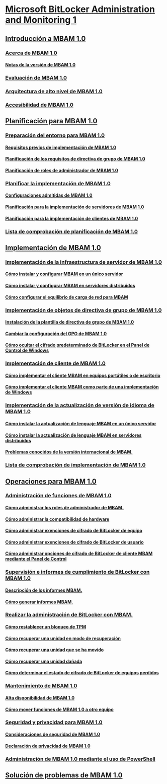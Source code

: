 # [Microsoft BitLocker Administration and Monitoring 1](index.md)
## [Introducción a MBAM 1.0](getting-started-with-mbam-10.md)
### [Acerca de MBAM 1.0](about-mbam-10.md)
#### [Notas de la versión de MBAM 1.0](release-notes-for-mbam-10.md)
### [Evaluación de MBAM 1.0](evaluating-mbam-10.md)
### [Arquitectura de alto nivel de MBAM 1.0](high-level-architecture-for-mbam-10.md)
### [Accesibilidad de MBAM 1.0](accessibility-for-mbam-10.md)
## [Planificación para MBAM 1.0](planning-for-mbam-10.md)
### [Preparación del entorno para MBAM 1.0](preparing-your-environment-for-mbam-10.md)
#### [Requisitos previos de implementación de MBAM 1.0](mbam-10-deployment-prerequisites.md)
#### [Planificación de los requisitos de directiva de grupo de MBAM 1.0](planning-for-mbam-10-group-policy-requirements.md)
#### [Planificación de roles de administrador de MBAM 1.0](planning-for-mbam-10-administrator-roles.md)
### [Planificar la implementación de MBAM 1.0](planning-to-deploy-mbam-10.md)
#### [Configuraciones admitidas de MBAM 1.0](mbam-10-supported-configurations.md)
#### [Planificación para la implementación de servidores de MBAM 1.0](planning-for-mbam-10-server-deployment.md)
#### [Planificación para la implementación de clientes de MBAM 1.0](planning-for-mbam-10-client-deployment.md)
### [Lista de comprobación de planificación de MBAM 1.0](mbam-10-planning-checklist.md)
## [Implementación de MBAM 1.0](deploying-mbam-10.md)
### [Implementación de la infraestructura de servidor de MBAM 1.0](deploying-the-mbam-10-server-infrastructure.md)
#### [Cómo instalar y configurar MBAM en un único servidor](how-to-install-and-configure-mbam-on-a-single-server-mbam-1.md)
#### [Cómo instalar y configurar MBAM en servidores distribuidos](how-to-install-and-configure-mbam-on-distributed-servers-mbam-1.md)
#### [Cómo configurar el equilibrio de carga de red para MBAM](how-to-configure-network-load-balancing-for-mbam.md)
### [Implementación de objetos de directiva de grupo de MBAM 1.0](deploying-mbam-10-group-policy-objects.md)
#### [Instalación de la plantilla de directiva de grupo de MBAM 1.0](how-to-install-the-mbam-10-group-policy-template.md)
#### [Cambiar la configuración del GPO de MBAM 1.0](how-to-edit-mbam-10-gpo-settings.md)
#### [Cómo ocultar el cifrado predeterminado de BitLocker en el Panel de Control de Windows](how-to-hide-default-bitlocker-encryption-in-the-windows-control-panel.md)
### [Implementación de cliente de MBAM 1.0](deploying-the-mbam-10-client.md)
#### [Cómo implementar el cliente MBAM en equipos portátiles o de escritorio](how-to-deploy-the-mbam-client-to-desktop-or-laptop-computers-mbam-1.md)
#### [Cómo implementar el cliente MBAM como parte de una implementación de Windows](how-to-deploy-the-mbam-client-as-part-of-a-windows-deployment-mbam-1.md)
### [Implementación de la actualización de versión de idioma de MBAM 1.0](deploying-the-mbam-10-language-release-update.md)
#### [Cómo instalar la actualización de lenguaje MBAM en un único servidor](how-to-install-the-mbam-language-update-on-a-single-server-mbam-1.md)
#### [Cómo instalar la actualización de lenguaje MBAM en servidores distribuidos](how-to-install-the-mbam-language-update-on-distributed-servers-mbam-1.md)
#### [Problemas conocidos de la versión internacional de MBAM.](known-issues-in-the-mbam-international-release-mbam-1.md)
### [Lista de comprobación de implementación de MBAM 1.0](mbam-10-deployment-checklist.md)
## [Operaciones para MBAM 1.0](operations-for-mbam-10.md)
### [Administración de funciones de MBAM 1.0](administering-mbam-10-features.md)
#### [Cómo administrar los roles de administrador de MBAM.](how-to-manage-mbam-administrator-roles-mbam-1.md)
#### [Cómo administrar la compatibilidad de hardware](how-to-manage-hardware-compatibility-mbam-1.md)
#### [Cómo administrar exenciones de cifrado de BitLocker de equipo](how-to-manage-computer-bitlocker-encryption-exemptions.md)
#### [Cómo administrar exenciones de cifrado de BitLocker de usuario](how-to-manage-user-bitlocker-encryption-exemptions-mbam-1.md)
#### [Cómo administrar opciones de cifrado de BitLocker de cliente MBAM mediante el Panel de Control](how-to-manage-mbam-client-bitlocker-encryption-options-by-using-the-control-panel-mbam-1.md)
### [Supervisión e informes de cumplimiento de BitLocker con MBAM 1.0](monitoring-and-reporting-bitlocker-compliance-with-mbam-10.md)
#### [Descripción de los informes MBAM.](understanding-mbam-reports-mbam-1.md)
#### [Cómo generar informes MBAM.](how-to-generate-mbam-reports-mbam-1.md)
### [Realizar la administración de BitLocker con MBAM.](performing-bitlocker-management-with-mbam.md)
#### [Cómo restablecer un bloqueo de TPM](how-to-reset-a-tpm-lockout-mbam-1.md)
#### [Cómo recuperar una unidad en modo de recuperación](how-to-recover-a-drive-in-recovery-mode-mbam-1.md)
#### [Cómo recuperar una unidad que se ha movido](how-to-recover-a-moved-drive-mbam-1.md)
#### [Cómo recuperar una unidad dañada](how-to-recover-a-corrupted-drive-mbam-1.md)
#### [Cómo determinar el estado de cifrado de BitLocker de equipos perdidos](how-to-determine-the-bitlocker-encryption-state-of-a-lost-computers-mbam-1.md)
### [Mantenimiento de MBAM 1.0](maintaining-mbam-10.md)
#### [Alta disponibilidad de MBAM 1.0](high-availability-for-mbam-10.md)
#### [Cómo mover funciones de MBAM 1.0 a otro equipo](how-to-move-mbam-10-features-to-another-computer.md)
### [Seguridad y privacidad para MBAM 1.0](security-and-privacy-for-mbam-10.md)
#### [Consideraciones de seguridad de MBAM 1.0](security-considerations-for-mbam-10.md)
#### [Declaración de privacidad de MBAM 1.0](privacy-statement-for-mbam-10.md)
### [Administración de MBAM 1.0 mediante el uso de PowerShell](administering-mbam-10-by-using-powershell.md)
## [Solución de problemas de MBAM 1.0](troubleshooting-mbam-10.md)

